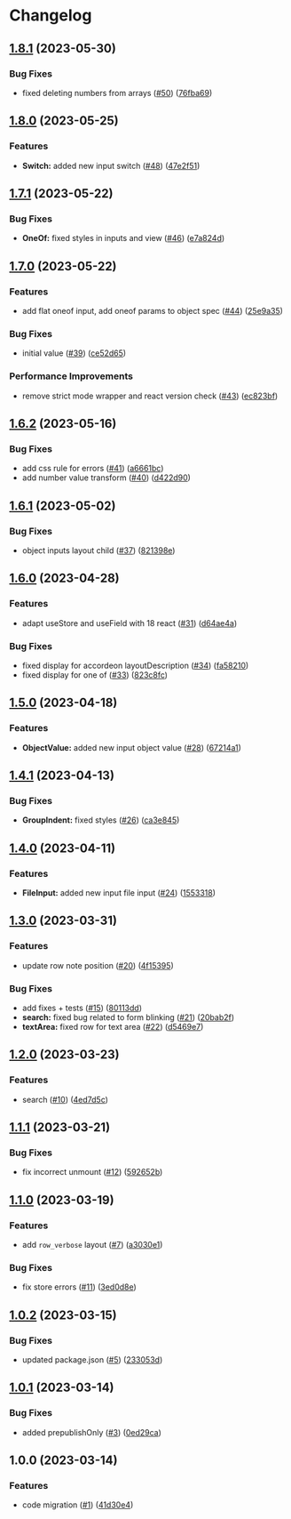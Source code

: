# Changelog

## [1.8.1](https://github.com/gravity-ui/dynamic-forms/compare/v1.8.0...v1.8.1) (2023-05-30)


### Bug Fixes

* fixed deleting numbers from arrays ([#50](https://github.com/gravity-ui/dynamic-forms/issues/50)) ([76fba69](https://github.com/gravity-ui/dynamic-forms/commit/76fba69c47e016fb806d5d2d06fa367f4672c524))

## [1.8.0](https://github.com/gravity-ui/dynamic-forms/compare/v1.7.1...v1.8.0) (2023-05-25)


### Features

* **Switch:** added new input switch ([#48](https://github.com/gravity-ui/dynamic-forms/issues/48)) ([47e2f51](https://github.com/gravity-ui/dynamic-forms/commit/47e2f51dcda0579b00f6fadc3008d2e78a2f47e7))

## [1.7.1](https://github.com/gravity-ui/dynamic-forms/compare/v1.7.0...v1.7.1) (2023-05-22)


### Bug Fixes

* **OneOf:** fixed styles in inputs and view ([#46](https://github.com/gravity-ui/dynamic-forms/issues/46)) ([e7a824d](https://github.com/gravity-ui/dynamic-forms/commit/e7a824d4fec537ebef10f96049279bfc7a759f3b))

## [1.7.0](https://github.com/gravity-ui/dynamic-forms/compare/v1.6.2...v1.7.0) (2023-05-22)


### Features

* add flat oneof input, add oneof params to object spec ([#44](https://github.com/gravity-ui/dynamic-forms/issues/44)) ([25e9a35](https://github.com/gravity-ui/dynamic-forms/commit/25e9a3588b359cc251e5fdc19a1b51c5a614abb8))


### Bug Fixes

* initial value ([#39](https://github.com/gravity-ui/dynamic-forms/issues/39)) ([ce52d65](https://github.com/gravity-ui/dynamic-forms/commit/ce52d6531b8dbabd3462dfd430b947b99e00b433))


### Performance Improvements

* remove strict mode wrapper and react version check ([#43](https://github.com/gravity-ui/dynamic-forms/issues/43)) ([ec823bf](https://github.com/gravity-ui/dynamic-forms/commit/ec823bf56d4bec192649b8cd2c3da16def094bfb))

## [1.6.2](https://github.com/gravity-ui/dynamic-forms/compare/v1.6.1...v1.6.2) (2023-05-16)


### Bug Fixes

* add css rule for errors ([#41](https://github.com/gravity-ui/dynamic-forms/issues/41)) ([a6661bc](https://github.com/gravity-ui/dynamic-forms/commit/a6661bcd3a86a29ec3b457bccbf6d8f46aaf0408))
* add number value transform ([#40](https://github.com/gravity-ui/dynamic-forms/issues/40)) ([d422d90](https://github.com/gravity-ui/dynamic-forms/commit/d422d901e675c6f7014a07f9bfae972fcd555b76))

## [1.6.1](https://github.com/gravity-ui/dynamic-forms/compare/v1.6.0...v1.6.1) (2023-05-02)


### Bug Fixes

* object inputs layout child ([#37](https://github.com/gravity-ui/dynamic-forms/issues/37)) ([821398e](https://github.com/gravity-ui/dynamic-forms/commit/821398eee3b19b590f6177896fc038ecd9bdd0df))

## [1.6.0](https://github.com/gravity-ui/dynamic-forms/compare/v1.5.0...v1.6.0) (2023-04-28)


### Features

* adapt useStore and useField with 18 react ([#31](https://github.com/gravity-ui/dynamic-forms/issues/31)) ([d64ae4a](https://github.com/gravity-ui/dynamic-forms/commit/d64ae4a1b3f9f2e8b02288c1088679b5c848f738))


### Bug Fixes

* fixed display for accordeon layoutDescription ([#34](https://github.com/gravity-ui/dynamic-forms/issues/34)) ([fa58210](https://github.com/gravity-ui/dynamic-forms/commit/fa58210239df31911f3865262a4d33bd653e1b01))
* fixed display for one of ([#33](https://github.com/gravity-ui/dynamic-forms/issues/33)) ([823c8fc](https://github.com/gravity-ui/dynamic-forms/commit/823c8fceddcb9a7e0cf021c1b122470cf58db4df))

## [1.5.0](https://github.com/gravity-ui/dynamic-forms/compare/v1.4.1...v1.5.0) (2023-04-18)


### Features

* **ObjectValue:** added new input object value ([#28](https://github.com/gravity-ui/dynamic-forms/issues/28)) ([67214a1](https://github.com/gravity-ui/dynamic-forms/commit/67214a13f5ed67dd46071caf0d0ad0bee1a4d071))

## [1.4.1](https://github.com/gravity-ui/dynamic-forms/compare/v1.4.0...v1.4.1) (2023-04-13)


### Bug Fixes

* **GroupIndent:** fixed styles ([#26](https://github.com/gravity-ui/dynamic-forms/issues/26)) ([ca3e845](https://github.com/gravity-ui/dynamic-forms/commit/ca3e845169c8f68036744fba13de79879421a806))

## [1.4.0](https://github.com/gravity-ui/dynamic-forms/compare/v1.3.0...v1.4.0) (2023-04-11)


### Features

* **FileInput:** added new input file input ([#24](https://github.com/gravity-ui/dynamic-forms/issues/24)) ([1553318](https://github.com/gravity-ui/dynamic-forms/commit/155331839e50ab4192b69ba32992e37b972378c4))

## [1.3.0](https://github.com/gravity-ui/dynamic-forms/compare/v1.2.0...v1.3.0) (2023-03-31)


### Features

* update row note position ([#20](https://github.com/gravity-ui/dynamic-forms/issues/20)) ([4f15395](https://github.com/gravity-ui/dynamic-forms/commit/4f153959596d3325ddeb2c2e9b24382e36d2db75))


### Bug Fixes

* add fixes + tests ([#15](https://github.com/gravity-ui/dynamic-forms/issues/15)) ([80113dd](https://github.com/gravity-ui/dynamic-forms/commit/80113dd05737b18158865506ed3ac8479d69e8d0))
* **search:** fixed bug related to form blinking ([#21](https://github.com/gravity-ui/dynamic-forms/issues/21)) ([20bab2f](https://github.com/gravity-ui/dynamic-forms/commit/20bab2f628d698714bcee35993583f2c7712e843))
* **textArea:** fixed row for text area ([#22](https://github.com/gravity-ui/dynamic-forms/issues/22)) ([d5469e7](https://github.com/gravity-ui/dynamic-forms/commit/d5469e7dd0eee86b26e8daba94e93d2fa9465b96))

## [1.2.0](https://github.com/gravity-ui/dynamic-forms/compare/v1.1.1...v1.2.0) (2023-03-23)


### Features

* search ([#10](https://github.com/gravity-ui/dynamic-forms/issues/10)) ([4ed7d5c](https://github.com/gravity-ui/dynamic-forms/commit/4ed7d5c85dbb890f4c8148d4de43a626917cec0f))

## [1.1.1](https://github.com/gravity-ui/dynamic-forms/compare/v1.1.0...v1.1.1) (2023-03-21)


### Bug Fixes

* fix incorrect unmount ([#12](https://github.com/gravity-ui/dynamic-forms/issues/12)) ([592652b](https://github.com/gravity-ui/dynamic-forms/commit/592652b2814567b2188ec43779eb591b7dec6ade))

## [1.1.0](https://github.com/gravity-ui/dynamic-forms/compare/v1.0.2...v1.1.0) (2023-03-19)


### Features

* add `row_verbose` layout ([#7](https://github.com/gravity-ui/dynamic-forms/issues/7)) ([a3030e1](https://github.com/gravity-ui/dynamic-forms/commit/a3030e105708c41211339d8ddd0b21e0b16cebfa))


### Bug Fixes

* fix store errors ([#11](https://github.com/gravity-ui/dynamic-forms/issues/11)) ([3ed0d8e](https://github.com/gravity-ui/dynamic-forms/commit/3ed0d8e7cb4faefad351c5551b48461e7f6fd529))

## [1.0.2](https://github.com/gravity-ui/dynamic-forms/compare/v1.0.1...v1.0.2) (2023-03-15)


### Bug Fixes

* updated package.json ([#5](https://github.com/gravity-ui/dynamic-forms/issues/5)) ([233053d](https://github.com/gravity-ui/dynamic-forms/commit/233053dbdef63a2416f3abd442dcda9cdd0ff3de))

## [1.0.1](https://github.com/gravity-ui/dynamic-forms/compare/v1.0.0...v1.0.1) (2023-03-14)


### Bug Fixes

* added prepublishOnly ([#3](https://github.com/gravity-ui/dynamic-forms/issues/3)) ([0ed29ca](https://github.com/gravity-ui/dynamic-forms/commit/0ed29ca7eb2d5cb4350f1f191b30c7d1bbed6ed8))

## 1.0.0 (2023-03-14)


### Features

* code migration ([#1](https://github.com/gravity-ui/dynamic-forms/issues/1)) ([41d30e4](https://github.com/gravity-ui/dynamic-forms/commit/41d30e4d1d43ffc0555fe2b671d638a520c317b7))
